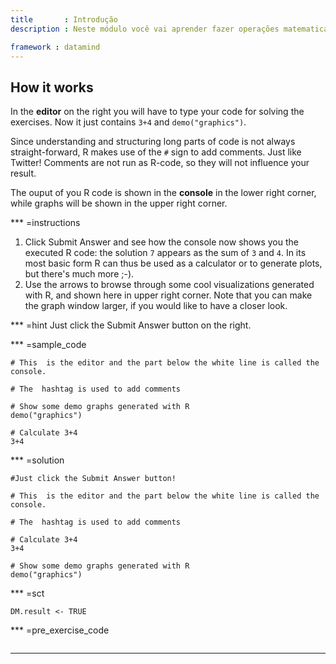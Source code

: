 ```yaml
---
title       : Introdução
description : Neste módulo você vai aprender fazer operações matematica no console, criar objetos (variáveis), pedir ajuda, e os principais tipos (classes) de dados.

framework : datamind
---
```

## How it works

In the **editor** on the right you will have to type your code for solving the exercises. Now it just contains `3+4` and `demo("graphics")`. 

Since understanding and structuring long parts of code is not always straight-forward, R makes use of the `#` sign to add comments. Just like Twitter! Comments are not run as R-code, so they will not influence your result. 

The ouput of you R code is shown in the **console** in the lower right corner, while graphs will be shown in the upper right corner.

*** =instructions

1. Click Submit Answer and see how the console now shows you the executed R code: the solution `7` appears as the sum of `3` and `4`. In its most basic form R can thus be used as a calculator or to generate plots, but there's much more ;-).
2. Use the arrows to browse through some cool visualizations generated with R, and shown here in upper right corner. Note that you can make the graph window larger, if you would like to have a closer look.

*** =hint
Just click the Submit Answer button on the right.

*** =sample_code
```{r eval=FALSE}
# This  is the editor and the part below the white line is called the console.

# The  hashtag is used to add comments

# Show some demo graphs generated with R
demo("graphics")

# Calculate 3+4
3+4
```

*** =solution
```{r eval=FALSE}
#Just click the Submit Answer button!

# This  is the editor and the part below the white line is called the console.

# The  hashtag is used to add comments

# Calculate 3+4
3+4

# Show some demo graphs generated with R
demo("graphics")
```

*** =sct
```{r eval=FALSE}
DM.result <- TRUE
```

*** =pre_exercise_code
```{r eval=FALSE}

```
---
